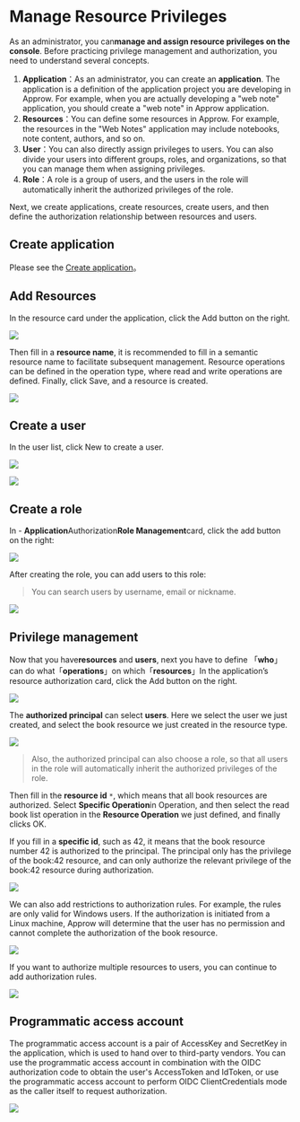 # Manage Resource Privileges

<LastUpdated/>


As an administrator, you can**manage and assign resource privileges on the console**. Before practicing privilege management and authorization, you need to understand several concepts.

1. **Application**：As an administrator, you can create an **application**. The application is a definition of the application project you are developing in Approw. For example, when you are actually developing a "web note" application, you should create a "web note" in Approw application.
2. **Resources**：You can define some resources in Approw. For example, the resources in the "Web Notes" application may include notebooks, note content, authors, and so on.
3. **User**：You can also directly assign privileges to users. You can also divide your users into different groups, roles, and organizations, so that you can manage them when assigning privileges.
4. **Role**：A role is a group of users, and the users in the role will automatically inherit the authorized privileges of the role.

Next, we create applications, create resources, create users, and then define the authorization relationship between resources and users.

## Create application

Please see the [Create application](/app/create.md)。

## Add Resources

In the resource card under the application, click the Add button on the right.

![](~@imagesZhCn/guides/authorization/create-resource-1.png)

Then fill in a **resource name**, it is recommended to fill in a semantic resource name to facilitate subsequent management. Resource operations can be defined in the operation type, where read and write operations are defined. Finally, click Save, and a resource is created.

![](~@imagesZhCn/guides/authorization/create-resource-2.png)

## Create a user

In the user list, click New to create a user.

![](~@imagesZhCn/guides/authorization/create-user-1.png)

![](~@imagesZhCn/guides/authorization/create-user-2.png)

## Create a role

In - **Application**Authorization**Role Management**card, click the add button on the right:

![](~@imagesZhCn/guides/authorization/add-role-1.png)

After creating the role, you can add users to this role:

> You can search users by username, email or nickname.

![](~@imagesZhCn/guides/authorization/add-role-2.png)

## Privilege management 

Now that you have**resources** and **users**, next you have to define 「**who**」can do what「**operations**」on which「**resources**」In the application’s resource authorization card, click the Add button on the right.


![](~@imagesZhCn/guides/authorization/acl-1.png)

The **authorized principal** can select **users**. Here we select the user we just created, and select the book resource we just created in the resource type.

![](~@imagesZhCn/guides/authorization/acl-2.png)

> Also, the authorized principal can also choose a role, so that all users in the role will automatically inherit the authorized privileges of the role.

Then fill in the **resource id** `*`, which means that all book resources are authorized. Select **Specific Operation**in Operation, and then select the read book list operation in the **Resource Operation** we just defined, and finally clicks OK.

If you fill in a **specific id**, such as 42, it means that the book resource number 42 is authorized to the principal. The principal only has the privilege of the book:42 resource, and can only authorize the relevant privilege of the book:42 resource during authorization.

![](~@imagesZhCn/guides/authorization/acl-3.png)

We can also add restrictions to authorization rules. For example, the rules are only valid for Windows users. If the authorization is initiated from a Linux machine, Approw will determine that the user has no permission and cannot complete the authorization of the book resource.

![](~@imagesZhCn/guides/authorization/acl-4.png)

If you want to authorize multiple resources to users, you can continue to add authorization rules.

![](~@imagesZhCn/guides/authorization/acl-5.png)

## Programmatic access account

The programmatic access account is a pair of AccessKey and SecretKey in the application, which is used to hand over to third-party vendors. You can use the programmatic access account in combination with the OIDC authorization code to obtain the user's AccessToken and IdToken, or use the programmatic access account to perform OIDC ClientCredentials mode as the caller itself to request authorization.


![](~@imagesZhCn/guides/authorization/programmatic-account-1.png)

